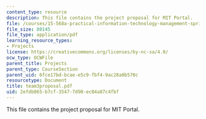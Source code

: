 ```yaml
---
content_type: resource
description: This file contains the project proposal for MIT Portal.
file: /courses/15-568a-practical-information-technology-management-spring-2005/2efdb065b7cf35477d90ec04a87c4fbf_team3proposal.pdf
file_size: 80145
file_type: application/pdf
learning_resource_types:
- Projects
license: https://creativecommons.org/licenses/by-nc-sa/4.0/
ocw_type: OCWFile
parent_title: Projects
parent_type: CourseSection
parent_uid: 6fce17bd-bcae-e5c9-fbf4-9ac28a0b570c
resourcetype: Document
title: team3proposal.pdf
uid: 2efdb065-b7cf-3547-7d90-ec04a87c4fbf
---
```

This file contains the project proposal for MIT Portal.